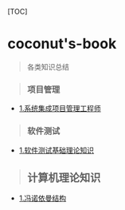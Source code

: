 [TOC]

# coconut's-book

>各类知识总结

> ### 项目管理
- [1.系统集成项目管理工程师](ProjectManagement/projectManagement.md)

> ### 软件测试
- [1.软件测试基础理论知识](SoftwareTestingTheory/SoftwareTestingTheory.md)

> ## 计算机理论知识
- [1.冯诺依曼结构](ComputerRelatedTheory/VonNeumannArchitecture.md)
